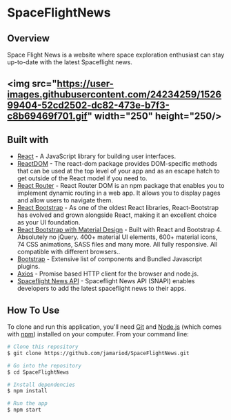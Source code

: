 SpaceFlightNews
============
## Overview 

Space Flight News is a website where space exploration enthusiast can stay up-to-date with the latest Spaceflight news.


<img src="https://user-images.githubusercontent.com/24234259/152699404-52cd2502-dc82-473e-b7f3-c8b69469f701.gif" width="250" height="250/>
---
## Built with 

- [React](https://reactjs.org/) - A JavaScript library for building user interfaces.
- [ReactDOM](https://reactjs.org/docs/react-dom.html) - The react-dom package provides DOM-specific methods that can be used at the top level of your app and as an escape hatch to get outside of the React model if you need to.
- [React Router](https://reactrouter.com/) - React Router DOM is an npm package that enables you to implement dynamic routing in a web app. It allows you to display pages and allow users to navigate them.
- [React Bootstrap](https://react-bootstrap.github.io/) - As one of the oldest React libraries, React-Bootstrap has evolved and grown alongside React, making it an excellent choice as your UI foundation.
- [React Bootstrap with Material Design](https://www.npmjs.com/package/mdbreact) - Built with React and Bootstrap 4. Absolutely no jQuery.
400+ material UI elements, 600+ material icons, 74 CSS animations, SASS files and many more.
All fully responsive. All compatible with different browsers..
- [Bootstrap](http://getbootstrap.com/) - Extensive list of components and  Bundled Javascript plugins.
- [Axios](https://www.npmjs.com/package/axios) - Promise based HTTP client for the browser and node.js.
- [Spaceflight News API](https://spaceflightnewsapi.net/) - Spaceflight News API (SNAPI) enables developers to add the latest spaceflight news to their apps.

## How To Use

To clone and run this application, you'll need [Git](https://git-scm.com) and [Node.js](https://nodejs.org/en/download/) (which comes with [npm](http://npmjs.com)) installed on your computer. From your command line:

```bash
# Clone this repository
$ git clone https://github.com/jamariod/SpaceFlightNews.git

# Go into the repository
$ cd SpaceFlightNews

# Install dependencies
$ npm install

# Run the app
$ npm start


